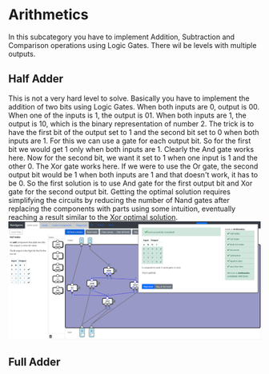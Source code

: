 # Arithmetics
In this subcategory you have to implement Addition, Subtraction and Comparison operations using Logic Gates. There wil be levels with multiple outputs.

## Half Adder
This is not a very hard level to solve. Basically you have to implement the addition of two bits using Logic Gates. When both inputs are 0, output is 00. When one of the inputs is 1, the output is 01. When both inputs are 1, the output is 10, which is the binary representation of number 2. The trick is to have the first bit of the output set to 1 and the second bit set to 0 when both inputs are 1. For this we can use a gate for each output bit. So for the first bit we would get 1 only when both inputs are 1. Clearly the And gate works here. Now for the second bit, we want it set to 1 when one input is 1 and the other 0. The Xor gate works here. If we were to use the Or gate, the second output bit would be 1 when both inputs are 1 and that doesn't work, it has to be 0. So the first solution is to use And gate for the first output bit and Xor gate for the second output bit. Getting the optimal solution requires simplifying the circuits by reducing the number of Nand gates after replacing the components with parts using some intuition, eventually reaching a result similar to the [Xor optimal solution](../Logic-Gates/logic_gates.md#xor).
<img src="Half-Adder.png" alt="Half Adder" width="928"/>

## Full Adder